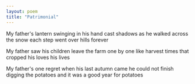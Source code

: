 ```yaml
---
layout: poem
title: "Patrimonial"
---
```


My father's lantern
       swinging in his hand
	cast shadows
	      as he walked
		across the snow
		      each step
			went over hills
    	                     forever

My father saw his children
       leave the farm
	one by one
	       like harvest times
		  that cropped
		       his loves
                          his lives

My father's one regret
      when his last autumn came
	he could not finish
	      digging
		the potatoes
		     and it was
	                  a good year
  	                        for potatoes
